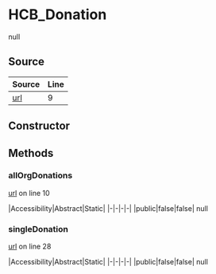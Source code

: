 # HCB_Donation

null
## Source
|Source|Line|
|-|-|
|[url](https://github.com/devramsean0/hcb.js/blob/7dcd236/src/api_endpoints/donation.ts#L9)|9|
## Constructor
## Methods
### allOrgDonations
[url](https://github.com/devramsean0/hcb.js/blob/7dcd236/src/api_endpoints/donation.ts#L10) on line 10  

|Accessibility|Abstract|Static|
|-|-|-|-|
|public|false|false|
null

### singleDonation
[url](https://github.com/devramsean0/hcb.js/blob/7dcd236/src/api_endpoints/donation.ts#L28) on line 28  

|Accessibility|Abstract|Static|
|-|-|-|-|
|public|false|false|
null
